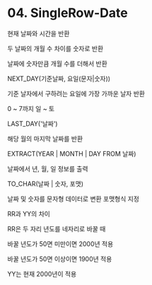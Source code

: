 # 04. SingleRow-Date

<show-structure for="procedure" />

<procedure title="SYSDATE" id="sysdate">
<step>
    <p>현재 날짜와 시간을 반환</p>
</step>
    <code-block src="/Language/dbms/sql/oracle_function.sql" include-lines="252" lang="sql"/>
</procedure>

<procedure title="MONTH_BETWEEN" id="monthBetween">
<step>
    <p>두 날짜의 개월 수 차이를 숫자로 반환</p>
</step>
    <code-block src="/Language/dbms/sql/oracle_function.sql" include-lines="257-260" lang="sql"/>
</procedure>

<procedure title="ADD_MONTHS" id="addMonths">
<step>
    <p>날짜에 숫자만큼 개월 수를 더해서 반환</p>
</step>
    <code-block src="/Language/dbms/sql/oracle_function.sql" include-lines="265" lang="sql"/>
    <code-block src="/Language/dbms/sql/oracle_function.sql" include-lines="268-272" lang="sql"/>
    <code-block src="/Language/dbms/sql/oracle_function.sql" include-lines="274-278" lang="sql"/>
</procedure>

<procedure title="NEXT_DAY" id="nextDay">
<step>
    <p>NEXT_DAY(기준날짜, 요일(문자|숫자))</p>
</step>
<step>
    <p>기준 날자에서 구하려는 요일에 가장 가까운 날자 반환</p>
</step>
<step>
    <p>0 ~ 7까지 일 ~ 토</p>
</step>
    <code-block src="/Language/dbms/sql/oracle_function.sql" include-lines="283" lang="sql"/>
    <code-block src="/Language/dbms/sql/oracle_function.sql" include-lines="286-288" lang="sql"/>
</procedure>

<procedure title="LAST_DAY" id="lastDay">
<step>
    <p>LAST_DAY('날짜')</p>
</step>
<step>
    <p>해당 월의 마지막 날짜를 반환</p>
</step>
    <code-block src="/Language/dbms/sql/oracle_function.sql" include-lines="293" lang="sql"/>
</procedure>


<procedure title="EXTRACT" id="extract">
<step>
    <p>EXTRACT(YEAR | MONTH | DAY FROM 날짜)</p>
</step>
<step>
    <p>날짜에서 년, 월, 일 정보를 출력</p>
</step>
    <code-block src="/Language/dbms/sql/oracle_function.sql" include-lines="300-303" lang="sql"/>
</procedure>

<procedure title="TO_CHAR" id="toChar">
<step>
    <p>TO_CHAR(날짜 | 숫자, 포맷)</p>
</step>
<step>
    <p> 날짜 및 숫자를 문자형 데이터로 변환 포맷형식 지정</p>
</step>
<step>
    <p>RR과 YY의 차이</p>
    <p>RR은 두 자리 년도를 네자리로 바꿀 때</p>
    <p>바꿀 년도가 50면 미만이면 2000년 적용</p>
    <p>바꿀 년도가 50면 이상이면 1900년 적용</p>
    <p>YY는 현재 2000년이 적용</p>
</step>
    <code-block src="/Language/dbms/sql/oracle_function.sql" include-lines="326-332" lang="sql"/>
    <code-block src="/Language/dbms/sql/oracle_function.sql" include-lines="343-348" lang="sql"/>
    <code-block src="/Language/dbms/sql/oracle_function.sql" include-lines="379-380" lang="sql"/>
    <code-block src="/Language/dbms/sql/oracle_function.sql" include-lines="382-383" lang="sql"/>
</procedure>